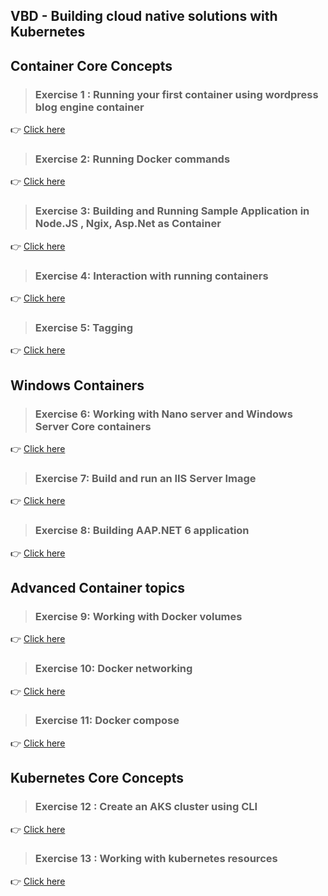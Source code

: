 
## VBD - Building cloud native solutions with Kubernetes 

## Container Core Concepts

> ### Exercise 1 : Running your first container using wordpress blog engine container 
:point_right: <a href="https://github.com/rjayapra/vbd-cloud-native-apps-kubernetes/blob/main/labs/Exercise%201.md">Click here</a>

> ### Exercise 2: Running Docker commands 
:point_right: <a href="https://github.com/rjayapra/vbd-cloud-native-apps-kubernetes/blob/main/labs/Exercise%202.md">Click here</a>

> ### Exercise 3: Building and Running Sample Application in Node.JS , Ngix, Asp.Net as Container
:point_right: <a href="https://github.com/rjayapra/vbd-cloud-native-apps-kubernetes/blob/main/labs/Exercise%203.md">Click here</a>

> ### Exercise 4: Interaction with running containers
:point_right: <a href="https://github.com/rjayapra/vbd-cloud-native-apps-kubernetes/blob/main/labs/Exercise%204.md">Click here</a>

> ### Exercise 5: Tagging
:point_right: <a href="https://github.com/rjayapra/vbd-cloud-native-apps-kubernetes/blob/main/labs/Exercise%205.md">Click here</a>

## Windows Containers

> ### Exercise 6: Working with Nano server and Windows Server Core containers 
:point_right: <a href="https://github.com/rjayapra/vbd-cloud-native-apps-kubernetes/blob/main/labs/Exercise%206.md">Click here</a>

> ### Exercise 7: Build and run an IIS Server Image
:point_right: <a href="https://github.com/rjayapra/vbd-cloud-native-apps-kubernetes/blob/main/labs/Exercise%207.md">Click here</a>

> ### Exercise 8: Building AAP.NET 6 application
:point_right: <a href="https://github.com/rjayapra/vbd-cloud-native-apps-kubernetes/blob/main/labs/Exercise%208.md">Click here</a>

## Advanced Container topics

> ### Exercise 9: Working with Docker volumes
:point_right: <a href="https://github.com/rjayapra/vbd-cloud-native-apps-kubernetes/blob/main/labs/Exercise%209.md">Click here</a>

> ### Exercise 10: Docker networking
:point_right: <a href="https://github.com/rjayapra/vbd-cloud-native-apps-kubernetes/blob/main/labs/Exercise%2010.md">Click here</a>

> ### Exercise 11: Docker compose
:point_right: <a href="https://github.com/rjayapra/vbd-cloud-native-apps-kubernetes/blob/main/labs/Exercise%2011.md">Click here</a>

## Kubernetes Core Concepts

> ### Exercise 12 : Create an AKS cluster using CLI
:point_right: <a href="https://github.com/rjayapra/vbd-cloud-native-apps-kubernetes/blob/main/labs/Exercise%2012.md">Click here</a>

> ### Exercise 13 : Working with kubernetes resources
:point_right: <a href="https://github.com/rjayapra/vbd-cloud-native-apps-kubernetes/blob/main/labs/Exercise%2013.md">Click here</a>
